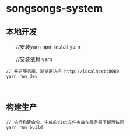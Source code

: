 # songsongs-system #


## 本地开发 ##
        //安装yarn
	npm install yarn
	
        //安装依赖
	yarn
	
	// 开启服务器，浏览器访问 http://localhost:8080
	yarn run dev
        
        
## 构建生产 ##

	// 执行构建命令，生成的dist文件夹放在服务器下即可访问
	yarn run build
